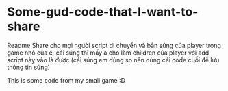 # Some-gud-code-that-I-want-to-share
Readme
Share cho mọi người script di chuyển và bắn súng của player trong game nhỏ của e, cái súng thì mấy a cho làm children của player với add script này vào là được
(cái súng em dùng so nên dùng cái code cuối để lưu thông tin súng)

This is some code from my small game :D
